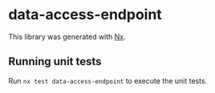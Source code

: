 # data-access-endpoint

This library was generated with [Nx](https://nx.dev).

## Running unit tests

Run `nx test data-access-endpoint` to execute the unit tests.
